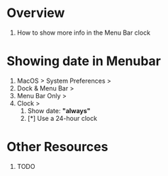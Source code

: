 # Overview

1. How to show more info in the Menu Bar clock

# Showing date in Menubar

1. MacOS > System Preferences >
1. Dock & Menu Bar >
1. Menu Bar Only >
1. Clock >
    1. Show date: **"always"**
    1. [*] Use a 24-hour clock

# Other Resources

1. TODO
